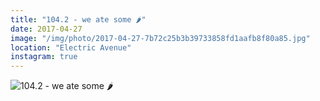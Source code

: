 ```yaml
---
title: "104.2 - we ate some 🌶"
date: 2017-04-27
image: "/img/photo/2017-04-27-7b72c25b3b39733858fd1aafb8f80a85.jpg"
location: "Electric Avenue"
instagram: true
---
```


![104.2 - we ate some 🌶](/img/photo/2017-04-27-7b72c25b3b39733858fd1aafb8f80a85.jpg)
